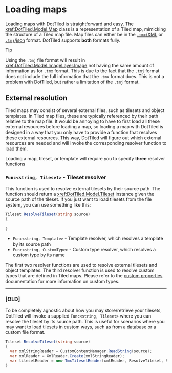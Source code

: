 # Loading maps

Loading maps with DotTiled is straightforward and easy. The <xref:DotTiled.Model.Map> class is a representation of a Tiled map, mimicking the structure of a Tiled map file. Map files can either be in the [`.tmx`/XML](https://doc.mapeditor.org/en/stable/reference/tmx-map-format/) or [`.tmj`/json](https://doc.mapeditor.org/en/stable/reference/json-map-format/) format. DotTiled supports **both** formats fully.

> [!TIP]
> Using the `.tmj` file format will result in <xref:DotTiled.Model.ImageLayer.Image> not having the same amount of information as for `.tmx` format. This is due to the fact that the `.tmj` format does not include the full information that the `.tmx` format does. This is not a problem with DotTiled, but rather a limitation of the `.tmj` format.

## External resolution

Tiled maps may consist of several external files, such as tilesets and object templates. In Tiled map files, these are typically referenced by their path relative to the map file. It would be annoying to have to first load all these external resources before loading a map, so loading a map with DotTiled is designed in a way that you only have to provide a function that resolves these external resources. This way, DotTiled will figure out which external resources are needed and will invoke the corresponding resolver function to load them.

Loading a map, tileset, or template will require you to specify **three** resolver functions

### `Func<string, Tileset>` - Tileset resolver

This function is used to resolve external tilesets by their source path. The function should return a <xref:DotTiled.Model.Tileset> instance given the source path of the tileset. If you just want to load tilesets from the file system, you can use something like this:

```csharp
Tileset ResolveTileset(string source)
{
    
}
```

- `Func<string, Template>` - Template resolver, which resolves a template by its source path
- `Func<string, CustomType>` - Custom type resolver, which resolves a custom type by its name

The first two resolver functions are used to resolve external tilesets and object templates. The third resolver function is used to resolve custom types that are defined in Tiled maps. Please refer to the [custom properties](custom-properties.md) documentation for more information on custom types.


-------------
 
### [OLD]

To be completely agnostic about how you may store/retrieve your tilesets, DotTiled will invoke a supplied `Func<string, Tileset>` where you can resolve the tileset by its source path. This is useful for scenarios where you may want to load tilesets in custom ways, such as from a database or a custom file format.

```csharp
Tileset ResolveTileset(string source)
{
  var xmlStringReader = CustomContentManager.ReadString(source);
  var xmlReader = XmlReader.Create(xmlStringReader);
  var tilesetReader = new TmxTilesetReader(xmlReader, ResolveTileset, ResolveTemplate, ResolveCustomType);
}